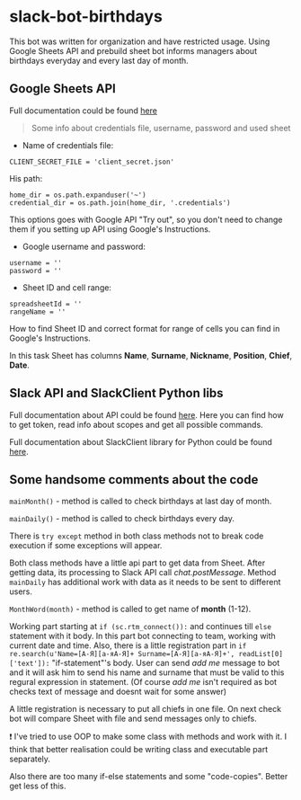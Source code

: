 # slack-bot-birthdays
This bot was written for organization and have restricted usage. Using Google Sheets API and prebuild sheet bot informs managers about birthdays everyday and every last day of month.

## Google Sheets API
Full documentation could be found [here](https://developers.google.com/sheets/api/)

> Some info about credentials file, username, password and used sheet

* Name of credentials file:

`CLIENT_SECRET_FILE = 'client_secret.json'`

His path:
```
home_dir = os.path.expanduser('~')
credential_dir = os.path.join(home_dir, '.credentials')
```

This options goes with Google API "Try out", so you don't need to change them if you setting up API using Google's Instructions.

* Google username and password:
```
username = ''
password = ''
```

* Sheet ID and cell range:
```
spreadsheetId = ''
rangeName = ''
```

How to find Sheet ID and correct format for range of cells you can find in Google's Instructions.

In this task Sheet has columns **Name**, **Surname**, **Nickname**, **Position**, **Chief**, **Date**.

## Slack API and SlackClient Python libs
Full documentation about API could be found [here](https://api.slack.com/). Here you can find how to get token, read info about scopes and get all possible commands.

Full documentation about SlackClient library for Python could be found [here](http://slackapi.github.io/python-slackclient/).

## Some handsome comments about the code
`mainMonth()` - method is called to check birthdays at last day of month.

`mainDaily()` - method is called to check birthdays every day.

There is `try except` method in both class methods not to break code execution if some exceptions will appear.

Both class methods have a little api part to get data from Sheet. After getting data, its processing to Slack API call *chat.postMessage*. Method `mainDaily` has additional work with data as it needs to be sent to different users.

`MonthWord(month)` - method is called to get name of **month** (1-12).

Working part starting at `if (sc.rtm_connect()):` and continues till `else` statement with it body. In this part bot connecting to team, working with current date and time. Also, there is a little registration part in `if re.search(u'Name=[А-Я][а-яА-Я]+ Surname=[А-Я][а-яА-Я]+', readList[0]['text']):` "if-statement"'s body. User can send *add me* message to bot and it will ask him to send his name and surname that must be valid to this regural expression in statement. (Of course *add me* isn't required as bot checks text of message and doesnt wait for some answer)

A little registration is necessary to put all chiefs in one file. On next check bot will compare Sheet with file and send messages only to chiefs.

:heavy_exclamation_mark: I've tried to use OOP to make some class with methods and work with it. I think that better realisation could be writing class and executable part separately.

Also there are too many if-else statements and some "code-copies". Better get less of this.
